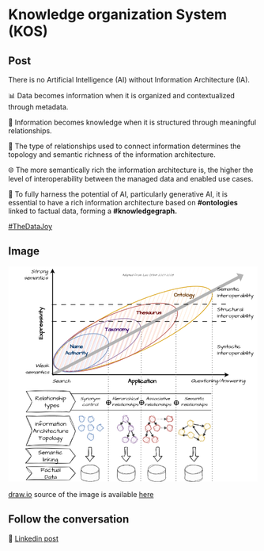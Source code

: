 # Knowledge organization System (KOS)

## Post

There is no Artificial Intelligence (AI) without Information Architecture (IA).

📊 Data becomes information when it is organized and contextualized through metadata.

🧠 Information becomes knowledge when it is structured through meaningful relationships.

🔗 The type of relationships used to connect information determines the topology and semantic richness of the information architecture.

🌐 The more semantically rich the information architecture is, the higher the level of interoperability between the managed data and enabled use cases.

🚀 To fully harness the potential of AI, particularly generative AI, it is essential to have a rich information architecture based on **#ontologies** linked to factual data, forming a **#knowledgegraph.**

[#TheDataJoy](https://www.linkedin.com/feed/hashtag/?keywords=thedatajoy) 

## Image

![015-kos.png](../images/015-kos.png)

[draw.io](https://app.diagrams.net/) source of the image is available [here](../images/015-kos.drawio) 

## Follow the conversation

🔵 [Linkedin post](https://www.linkedin.com/feed/update/urn:li:activity:7131313977480900608/)


